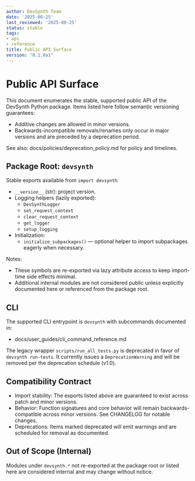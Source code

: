 ```yaml
---
author: DevSynth Team
date: '2025-08-25'
last_reviewed: '2025-08-25'
status: stable
tags:
- api
- reference
title: Public API Surface
version: "0.1.0a1"
---
```


# Public API Surface

This document enumerates the stable, supported public API of the DevSynth Python package. Items listed here follow semantic versioning guarantees:
- Additive changes are allowed in minor versions.
- Backwards-incompatible removals/renames only occur in major versions and are preceded by a deprecation period.

See also: docs/policies/deprecation_policy.md for policy and timelines.

## Package Root: `devsynth`

Stable exports available from `import devsynth`:
- `__version__` (str): project version.
- Logging helpers (lazily exported):
  - `DevSynthLogger`
  - `set_request_context`
  - `clear_request_context`
  - `get_logger`
  - `setup_logging`
- Initialization:
  - `initialize_subpackages()` — optional helper to import subpackages eagerly when necessary.

Notes:
- These symbols are re-exported via lazy attribute access to keep import-time side effects minimal.
- Additional internal modules are not considered public unless explicitly documented here or referenced from the package root.

## CLI

The supported CLI entrypoint is `devsynth` with subcommands documented in:
- docs/user_guides/cli_command_reference.md

The legacy wrapper `scripts/run_all_tests.py` is deprecated in favor of `devsynth run-tests`. It currently issues a `DeprecationWarning` and will be removed per the deprecation schedule (v1.0).

## Compatibility Contract

- Import stability: The exports listed above are guaranteed to exist across patch and minor versions.
- Behavior: Function signatures and core behavior will remain backwards-compatible across minor versions. See CHANGELOG for notable changes.
- Deprecations: Items marked deprecated will emit warnings and are scheduled for removal as documented.

## Out of Scope (Internal)

Modules under `devsynth.*` not re-exported at the package root or listed here are considered internal and may change without notice.
